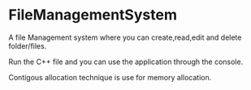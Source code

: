 # FileManagementSystem
A file Management system where you can create,read,edit and delete folder/files.

Run the C++ file and you can use the application through the console. 

Contigous allocation technique is use for memory allocation.

